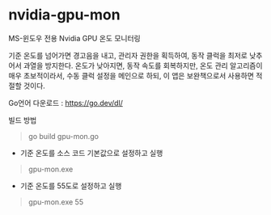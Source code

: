 # nvidia-gpu-mon
MS-윈도우 전용 Nvidia GPU 온도 모니터링

기준 온도를 넘어가면 경고음을 내고, 관리자 권한을 획득하여, 동작 클럭을 최저로 낮추어서 과열을 방지한다.
온도가 낮아지면, 동작 속도를 회복하지만, 온도 관리 알고리즘이 매우 초보적이라서,
수동 클럭 설정을 메인으로 하되, 이 앱은 보완책으로서 사용하면 적절할 것이다.

Go언어 다운로드 : https://go.dev/dl/

빌드 방법
> go build gpu-mon.go

- 기준 온도를 소스 코드 기본값으로 설정하고 실행
> gpu-mon.exe 

- 기준 온도를 55도로 설정하고 실행
> gpu-mon.exe 55


